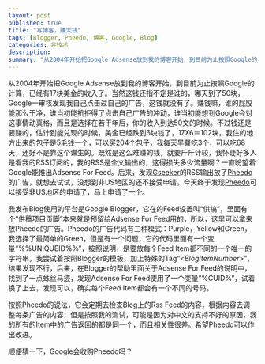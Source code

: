 ```yaml
---
layout: post
published: true
title: "写博客，赚大钱"
tags: [Blogger, Pheedo, 博客, Google, Blog]
categories: 非技术    
description: 
summary: "从2004年开始把Google Adsense放到我的博客开始，到目前为止按照Google的计算，已经有17块美金的收入了。当然这钱还指不定是谁的，哪天到了50块，Google一审核发现我自己点击过自己的广告，这钱就没有了。赚钱嘛，谁的屁股"
---
```

从2004年开始把Google Adsense放到我的博客开始，到目前为止按照Google的计算，已经有17块美金的收入了。当然这钱还指不定是谁的，哪天到了50块，Google一审核发现我自己点击过自己的广告，这钱就没有了。赚钱嘛，谁的屁股能那么干净，谁当初能抗拒得了点击自己广告的冲动，谁当初能想到Google会对这事情动真格，而且是选择在若干年后，你的收入到达50文的时候。不过钱还是要赚的，估计到能兑现的时候，美金已经跌到6块钱了，17X6＝102块，我住的地方出来的包子是5毛钱一个，可以买204个包子，我每天早餐吃3个，可以吃68天，还好不是靠这个谋生的。既然是这么难赚的钱，就要斤斤计较，我怀疑好多人是看我的RSS订阅的，我的RSS是全文输出的，这得损失多少流量啊？一直盼望着Google能推出Adsense For Feed。后来，发现[Gseeker][]的RSS输出放了[Pheedo][]的广告，就想去试试，没想到非US地区的还不接受申请。今天终于发现[Pheedo][]可以接受非US地区的申请了，马上申请了一个。  
  
我发布Blog使用的平台是Google Blogger，它在的Feed设置叫“供搞”，里面有个“供稿项目页脚”本来就是预留给Adsense For Feed用的，所以，这里可以拿来放Pheedo的广告。Pheedo的广告代码有三种模式：Purple，Yellow和Green，我选择了最简单的Green，但是有一个问题，它的代码里面有一个变量“%%UNIQUEID%%”，按照说明，是要放每个Feed Item都不同的一个唯一的字符串，我尝试着按照Blogger的模板，加上特殊的Tag“<$BlogItemNumber$>”，结果发现不行，后来，在Blogger的帮助里面关于Adsense For Feed的说明中，找到了一点蛛丝马迹，发现Adsense For Feed使用了一个变量“%CUID%”，试着换了上去，发现可以，确实每个Feed Item都会有一个不同的号码。  
  
按照Pheedo的说法，它会定期去检查Blog上的Rss Feed的内容，根据内容去调整每条广告的内容，但是按照我的测试，可能是因为对中文的支持不好的原因，我的所有的Item中的广告返回的都是同一个，而且相关性很差。希望Pheedo可以作出改进。  
  
顺便猜一下，Google会收购Pheedo吗？


[Gseeker]: http://www.gseeker.com/
[Pheedo]: http://www.pheedo.com/